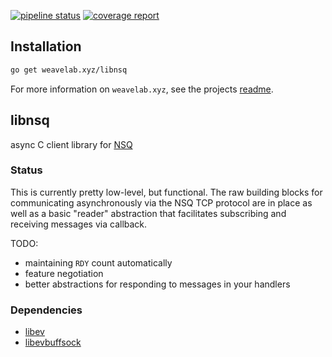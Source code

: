 [![pipeline status](https://gitlab.getweave.com/weave-lab/comm/libnsq/badges/master/pipeline.svg)](https://gitlab.getweave.com/weave-lab/comm/libnsq/commits/master)
[![coverage report](https://gitlab.getweave.com/weave-lab/comm/libnsq/badges/master/coverage.svg)](https://gitlab.getweave.com/weave-lab/comm/libnsq/commits/master)

## Installation
```bash
go get weavelab.xyz/libnsq
```

For more information on `weavelab.xyz`, see the projects [readme](https://gitlab.getweave.com/weave-lab/ops/xyz/blob/master/README.md).

## libnsq

async C client library for [NSQ][1]

### Status

This is currently pretty low-level, but functional.  The raw building blocks for communicating
asynchronously via the NSQ TCP protocol are in place as well as a basic "reader" abstraction that facilitates
subscribing and receiving messages via callback.

TODO:

 * maintaining `RDY` count automatically
 * feature negotiation
 * better abstractions for responding to messages in your handlers

### Dependencies

 * [libev][2]
 * [libevbuffsock][3]

[1]: https://github.com/bitly/nsq
[2]: http://software.schmorp.de/pkg/libev
[3]: https://github.com/mreiferson/libevbuffsock
